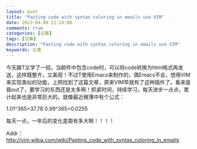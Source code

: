 ```yaml
---
layout: post
title: "Pasting code with syntax coloring in emails use VIM"
date: 2013-04-08 21:24:00 
comments: true
categories: [记事]
tags: [记事]
description: "Pasting code with syntax coloring in emails use VIM"
keywords: 记事
---
```



 
  今天跟T又学了一招，当邮件中包含code时，可以将code转换为html格式再发送，这样既整齐，又美观！不过T使用Emacs来制作的，偶Emacs不会，想用VIM来实现类似的功能，上网找到了这篇文章，原来VIM早就有了这种插件了。看来是我out了，要学习的东西还是太多啊！抓紧时间，持续学习，每天进步一点点，累计起来也是非常巨大的。就像最近微薄中有个公式：
 
 
 
 1.01^365=37.78
0.99^365=0.0255
 
  每天一点，一年后的变化差距有多大啊！！！！
 
 
  
  
 
 
  Addr：http://vim.wikia.com/wiki/Pasting_code_with_syntax_coloring_in_emails
 


